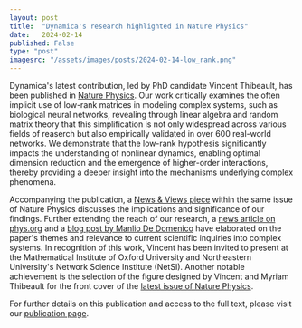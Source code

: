 ```yaml
---
layout: post
title:  "Dynamica's research highlighted in Nature Physics"
date:   2024-02-14
published: False
type: "post"
imagesrc: "/assets/images/posts/2024-02-14-low_rank.png"
---
```


Dynamica's latest contribution, led by PhD candidate Vincent Thibeault, has been published in [Nature Physics](https://www.nature.com/nphys/). Our work critically examines the often implicit use of low-rank matrices in modeling complex systems, such as biological neural networks, revealing through linear algebra and random matrix theory that this simplification is not only widespread across various fields of reaserch but also empirically validated in over 600 real-world networks. We demonstrate that the low-rank hypothesis significantly impacts the understanding of nonlinear dynamics, enabling optimal dimension reduction and the emergence of higher-order interactions, thereby providing a deeper insight into the mechanisms underlying complex phenomena.

Accompanying the publication, a [News & Views piece](https://www.nature.com/articles/s41567-023-02268-0) within the same issue of Nature Physics discusses the implications and significance of our findings. Further extending the reach of our research, a [news article on phys.org](https://phys.org/news/2024-01-validating-hypothesis-complex.html) and a [blog post by Manlio De Domenico](https://manlius.substack.com/p/complexity-thoughts-issue-25) have elaborated on the paper's themes and relevance to current scientific inquiries into complex systems. In recognition of this work, Vincent has been invited to present at the Mathematical Institute of Oxford University and Northeastern University's Network Science Institute (NetSI). Another notable achievement is the selection of the figure designed by Vincent and Myriam Thibeault for the front cover of the [latest issue of Nature Physics](https://www.nature.com/nphys/volumes/20/issues/2).

For further details on this publication and access to the full text, please visit our [publication page](https://dynamicalab.github.io/publications.html).
